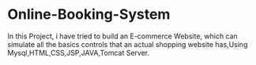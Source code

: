 # Online-Booking-System
In this Project, i have tried to build an E-commerce Website, which can simulate all the basics controls that an actual shopping website has,Using Mysql,HTML,CSS,JSP,JAVA,Tomcat Server.
